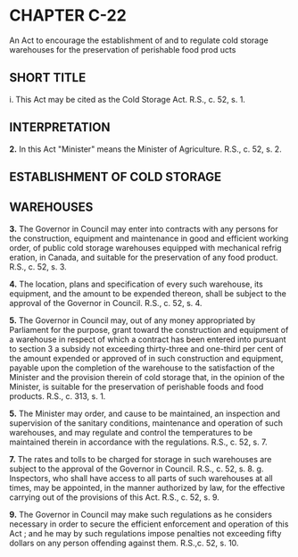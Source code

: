 
# CHAPTER C-22
An Act to encourage the establishment of and
to regulate cold storage warehouses for
the preservation of perishable food prod
ucts

## SHORT TITLE
i. This Act may be cited as the Cold
Storage Act. R.S., c. 52, s. 1.

## INTERPRETATION

**2.** In this Act "Minister" means the
Minister of Agriculture. R.S., c. 52, s. 2.

## ESTABLISHMENT OF COLD STORAGE

## WAREHOUSES

**3.** The Governor in Council may enter into
contracts with any persons for the construction,
equipment and maintenance in good and
efficient working order, of public cold storage
warehouses equipped with mechanical refrig
eration, in Canada, and suitable for the
preservation of any food product. R.S., c. 52,
s. 3.

**4.** The location, plans and specification of
every such warehouse, its equipment, and the
amount to be expended thereon, shall be
subject to the approval of the Governor in
Council. R.S., c. 52, s. 4.

**5.** The Governor in Council may, out of
any money appropriated by Parliament for
the purpose, grant toward the construction
and equipment of a warehouse in respect of
which a contract has been entered into
pursuant to section 3 a subsidy not exceeding
thirty-three and one-third per cent of the
amount expended or approved of in such
construction and equipment, payable upon
the completion of the warehouse to the
satisfaction of the Minister and the provision
therein of cold storage that, in the opinion of
the Minister, is suitable for the preservation
of perishable foods and food products. R.S.,
c. 313, s. 1.

**5.** The Minister may order, and cause to
be maintained, an inspection and supervision
of the sanitary conditions, maintenance and
operation of such warehouses, and may
regulate and control the temperatures to be
maintained therein in accordance with the
regulations. R.S., c. 52, s. 7.

**7.** The rates and tolls to be charged for
storage in such warehouses are subject to the
approval of the Governor in Council. R.S., c.
52, s. 8.
g. Inspectors, who shall have access to all
parts of such warehouses at all times, may be
appointed, in the manner authorized by law,
for the effective carrying out of the provisions
of this Act. R.S., c. 52, s. 9.

**9.** The Governor in Council may make
such regulations as he considers necessary in
order to secure the efficient enforcement and
operation of this Act ; and he may by such
regulations impose penalties not exceeding
fifty dollars on any person offending against
them. R.S.,c. 52, s. 10.
